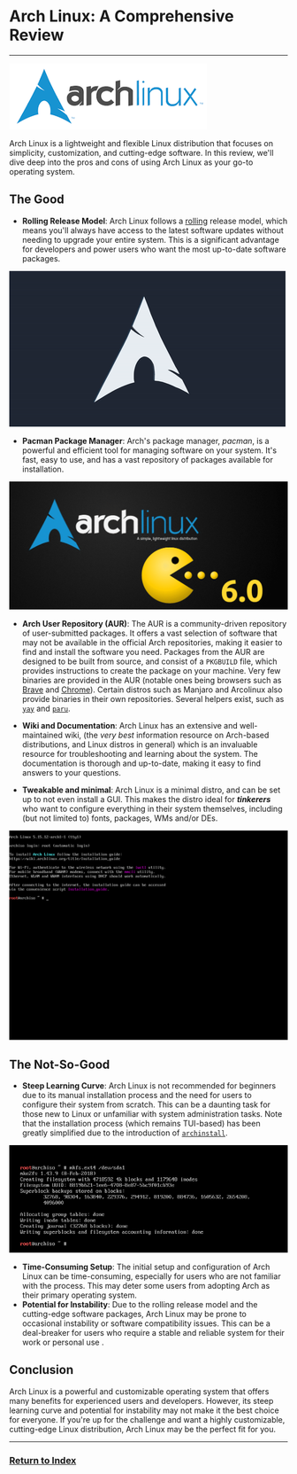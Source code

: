 # Arch Linux: A Comprehensive Review
---

![ArchLinux logo](./arch.png)

Arch Linux is a lightweight and flexible Linux distribution that focuses on simplicity, customization, and cutting-edge software. In this review, we'll dive deep into the pros and cons of using Arch Linux as your go-to operating system.

## The Good

- **Rolling Release Model**: Arch Linux follows a [rolling](https://en.wikipedia.org/wiki/Rolling_release) release model, which means you'll always have access to the latest software updates without needing to upgrade your entire system. This is a significant advantage for developers and power users who want the most up-to-date software packages.

![Rolling release](./rolling-release.gif)
- **Pacman Package Manager**: Arch's package manager, _pacman_, is a powerful and efficient tool for managing software on your system. It's fast, easy to use, and has a vast repository of packages available for installation.

![Pacman](./pacman.png)
- **Arch User Repository (AUR)**: The AUR is a community-driven repository of user-submitted packages. It offers a vast selection of software that may not be available in the official Arch repositories, making it easier to find and install the software you need. Packages from the AUR are designed to be built from source, and consist of a `PKGBUILD` file, which provides instructions to create the package on your machine. Very few binaries are provided in the AUR (notable ones being browsers such as [Brave](https://aur.archlinux.org/packages/brave-bin) and [Chrome](https://aur.archlinux.org/packages/google-chrome)). Certain distros such as Manjaro and Arcolinux also provide binaries in their own repositories. Several helpers exist, such as [`yay`](https://github.com/Jguer/yay) and [`paru`](https://github.com/morganamilo/paru). 
- **Wiki and Documentation**: Arch Linux has an extensive and well-maintained wiki, (the *very best* information resource on Arch-based distributions, and Linux distros in general) which is an invaluable resource for troubleshooting and learning about the system. The documentation is thorough and up-to-date, making it easy to find answers to your questions.

- **Tweakable and minimal**: Arch Linux is a minimal distro, and can be set up to not even install a GUI. This makes the distro ideal for ***tinkerers*** who want to configure everything in their system themselves, including (but not limited to) fonts, packages, WMs and/or DEs.

![Live USB - first boot](./liveusb.png)
## The Not-So-Good

- **Steep Learning Curve**: Arch Linux is not recommended for beginners due to its manual installation process and the need for users to configure their system from scratch. This can be a daunting task for those new to Linux or unfamiliar with system administration tasks. Note that the installation process (which remains TUI-based) has been greatly simplified due to the introduction of [`archinstall`](https://wiki.archlinux.org/title/Archinstall).

![Difficult installation](./mkfs.webp)
- **Time-Consuming Setup**: The initial setup and configuration of Arch Linux can be time-consuming, especially for users who are not familiar with the process. This may deter some users from adopting Arch as their primary operating system.
- **Potential for Instability**: Due to the rolling release model and the cutting-edge software packages, Arch Linux may be prone to occasional instability or software compatibility issues. This can be a deal-breaker for users who require a stable and reliable system for their work or personal use .

## Conclusion

Arch Linux is a powerful and customizable operating system that offers many benefits for experienced users and developers. However, its steep learning curve and potential for instability may not make it the best choice for everyone. If you're up for the challenge and want a highly customizable, cutting-edge Linux distribution, Arch Linux may be the perfect fit for you.

---
### [Return to Index](../)